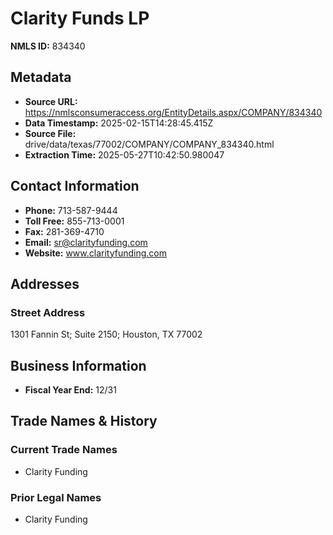 # Clarity Funds LP

**NMLS ID:** 834340

## Metadata
- **Source URL:** https://nmlsconsumeraccess.org/EntityDetails.aspx/COMPANY/834340
- **Data Timestamp:** 2025-02-15T14:28:45.415Z
- **Source File:** drive/data/texas/77002/COMPANY/COMPANY_834340.html
- **Extraction Time:** 2025-05-27T10:42:50.980047

## Contact Information
- **Phone:** 713-587-9444
- **Toll Free:** 855-713-0001
- **Fax:** 281-369-4710
- **Email:** sr@clarityfunding.com
- **Website:** www.clarityfunding.com

## Addresses
### Street Address
1301 Fannin St; Suite 2150; Houston, TX 77002

## Business Information
- **Fiscal Year End:** 12/31

## Trade Names & History
### Current Trade Names
- Clarity Funding

### Prior Legal Names
- Clarity Funding
